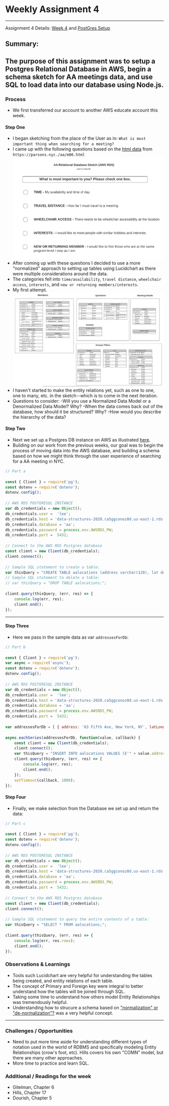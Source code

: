 # Weekly Assignment 4 
---
Assignment 4 Details: [Week 4](https://github.com/leeallennyc/data-structures-fall-2020/blob/master/week4/week4_assignment.md) and [PostGres Setup](https://github.com/leeallennyc/data-structures-fall-2020/blob/master/week4/week4_postgresdb.md)  

## Summary:
The purpose of this assignment was to setup a Postgres Relational Database in AWS, begin a schema sketch for AA meetings data, and use SQL to load data into our database using Node.js. 
--- 
### Process
* We first transferred our account to another AWS educate account this week.

#### Step One
* I began sketching from the place of the User as in: `What is most important thing when searching for a meeting?`
* I came up with the following questions based on the [html data]('https://parsons.nyc./aa/m06.html') from `https://parsons.nyc./aa/m06.html`
 ![](https://github.com/leeallennyc/data-structures-fall-2020/blob/master/week4/images/AWS_RDB_Questions.png?raw=true)
* After coming up with these questions I decided to use a more "normalized" approach to setting up tables using Lucidchart as there were multiple considerations around the data.
* The categories fell into `time/availability`, `travel distance`,  `wheelchair access`, `interests`, and `new or returning members/interests`. 
* My first attempt.
 ![](https://github.com/leeallennyc/data-structures-fall-2020/blob/master/week4/images/AWS_schema_sketch.png?raw=true)
* I haven't started to make the entity relations yet, such as one to one, one to many, etc. in the sketch--which is to come in the next iteration. 
* Questions to consider:
-Will you use a Normalized Data Model or a Denormalized Data Model? Why?
-When the data comes back out of the database, how should it be structured? Why?
-How would you describe the hierarchy of the data?

#### Step Two
* Next we set up a Postgres DB instance on AWS as illustrated [here](https://github.com/leeallennyc/data-structures-fall-2020/blob/master/week4/week4_postgresdb.md). 
* Building on our work from the previous weeks, our goal was to begin the process of moving data into the AWS database, and building a schema based on how we might think through the user experience of searching for a AA meeting in NYC. 
```js
// Part a

const { Client } = require('pg');
const dotenv = require('dotenv');
dotenv.config();

// AWS RDS POSTGRESQL INSTANCE
var db_credentials = new Object();
db_credentials.user =  'lee';
db_credentials.host = 'data-structures-2020.ca5ggconoz0d.us-east-1.rds.amazonaws.com';
db_credentials.database = 'aa';
db_credentials.password = process.env.AWSRDS_PW;
db_credentials.port =  5432;

// Connect to the AWS RDS Postgres database
const client = new Client(db_credentials);
client.connect();

// Sample SQL statement to create a table:
var thisQuery = "CREATE TABLE aalocations (address varchar(120), lat double precision, long double precision);";
// Sample SQL statement to delete a table:
// var thisQuery = "DROP TABLE aalocations;";

client.query(thisQuery, (err, res) => {
    console.log(err, res);
    client.end();
});
```
---
#### Step Three
* Here we pass in the sample data as var `addressesForDb`:

```js
// Part b

const { Client } = require('pg');
var async = require('async');  
const dotenv = require('dotenv');
dotenv.config();  

// AWS RDS POSTGRESQL INSTANCE
var db_credentials = new Object();
db_credentials.user =  'lee';
db_credentials.host = 'data-structures-2020.ca5ggconoz0d.us-east-1.rds.amazonaws.com';
db_credentials.database = 'aa';
db_credentials.password = process.env.AWSRDS_PW;
db_credentials.port =  5432;

var addressesForDb = [ { address: '63 Fifth Ave, New York, NY', latLong: { lat: 40.7353041, lng: -73.99413539999999 } }, { address: '16 E 16th St, New York, NY', latLong: { lat: 40.736765, lng: -73.9919024 } }, { address: '2 W 13th St, New York, NY', latLong: { lat: 40.7353297, lng: -73.99447889999999 } } ];

async.eachSeries(addressesForDb, function(value, callback) {
    const client = new Client(db_credentials);
    client.connect();
    var thisQuery = "INSERT INTO aalocations VALUES (E'" + value.address + "', " + value.latLong.lat + ", " + value.latLong.lng + ");";
    client.query(thisQuery, (err, res) => {
        console.log(err, res);
        client.end();
    });
    setTimeout(callback, 1000); 
}); 
```

#### Step Four
* Finally, we make selection from the Database we set up and return the data:
``` js
// Part c

const { Client } = require('pg');  
const dotenv = require('dotenv');
dotenv.config();  

// AWS RDS POSTGRESQL INSTANCE
var db_credentials = new Object();
db_credentials.user =  'lee';
db_credentials.host = 'data-structures-2020.ca5ggconoz0d.us-east-1.rds.amazonaws.com';
db_credentials.database = 'aa';
db_credentials.password = process.env.AWSRDS_PW;
db_credentials.port =  5432;

// Connect to the AWS RDS Postgres database
const client = new Client(db_credentials);
client.connect();

// Sample SQL statement to query the entire contents of a table: 
var thisQuery = "SELECT * FROM aalocations;";

client.query(thisQuery, (err, res) => {
    console.log(err, res.rows);
    client.end();
});
```
### Observations & Learnings
* Tools such Lucidchart are very helpful for understanding the tables being created, and entity relations of each table. 
* The concept of Primary and Foreign key were integral to better understand how the tables will be joined through SQL.
* Taking some time to understand how others model Entity Relationships was tremendously helpful. 
* Understanding how to strucure a schema based on ["normalization" or "de-normalization"?](https://www.quora.com/What-is-normalized-vs-denormalized-data) was a very helpful concept. 
---
### Challenges / Opportunities
* Need to put more time aside for understanding different types of notation used in the world of RDBMS and specifically modeling Entity Relationships (crow's foot, etc). Hills covers his own "COMN" model, but there are many other approaches.
* More time to practice and learn SQL. 

### Additional / Readings for the week
* Gitelman, Chapter 6
* Hills, Chapter 17
* Dourish, Chapter 5
